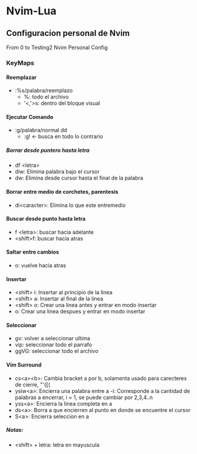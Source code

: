 # Nvim-Lua

## Configuracion personal de Nvim

From 0 to Testing2
Nvim Personal Config

### KeyMaps

#### Reemplazar

- :%s/palabra/reemplazo
  - %: todo el archivo
  - '<,'>s: dentro del bloque visual

#### Ejecutar Comando

- :g/palabra/normal dd
  - :g! <- busca en todo lo contrario

##### Borrar desde puntero hasta letra

- df \<letra\>
- diw: Elimina palabra bajo el cursor
- dw: Elimina desde cursor hasta el final de la palabra

#### Borrar entre medio de corchetes, parentesis

- di\<caracter\>: Elimina lo que este entremedio

#### Buscar desde punto hasta letra

- f \<letra\>: buscar hacia adelante
- \<shift\>f: buscar hacia atras

#### Saltar entre cambios

- <CTRL>o: vuelve hacia atras

#### Insertar

- \<shift\> i: Insertar al principio de la linea
- \<shift\> a: Insertar al final de la linea
- \<shift\> o: Crear una linea antes y entrar en modo insertar
- o: Crear una linea despues y entrar en modo insertar

#### Seleccionar

- gv: volver a seleccionar ultima
- vip: seleccionar todo el parrafo
- ggVG: seleccionar todo el archivo

#### Vim Surround

- cs\<a\>\<b\>: Cambia bracket a por b, solamenta usado para carecteres de cierre, "'{[(
- ysiw\<a\>: Encierra una palabra entre a
  -i: Corresponde a la cantidad de palabras a encerrar, i = 1, se puede cambiar por 2,3,4..n
- yss\<a\>: Encierra la linea completa en a
- ds\<a\>: Borra a que encierren al punto en donde se encuentre el cursor
- S\<a\>: Encierra seleccion en a

##### Notas:

- \<shift\> + letra: letra en mayuscula
